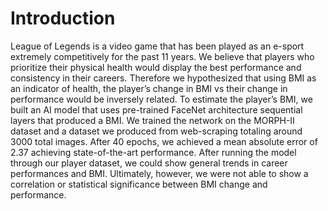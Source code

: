 # Introduction
League of Legends is a video game that has been played as an e-sport extremely
competitively for the past 11 years. We believe that players who prioritize their
physical health would display the best performance and consistency in their careers.
Therefore we hypothesized that using BMI as an indicator of health, the player’s
change in BMI vs their change in performance would be inversely related. To
estimate the player’s BMI, we built an AI model that uses pre-trained FaceNet
architecture sequential layers that produced a BMI. We trained the network on the
MORPH-II dataset and a dataset we produced from web-scraping totaling around
3000 total images. After 40 epochs, we achieved a mean absolute error of 2.37
achieving state-of-the-art performance. After running the model through our player
dataset, we could show general trends in career performances and BMI. Ultimately,
however, we were not able to show a correlation or statistical significance between
BMI change and performance.
